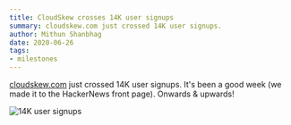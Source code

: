 ```yaml
---
title: CloudSkew crosses 14K user signups
summary: cloudskew.com just crossed 14K user signups.
author: Mithun Shanbhag
date: 2020-06-26
tags: 
- milestones
---
```


[cloudskew.com](https://www.cloudskew.com) just crossed 14K user signups. It's been a good week (we made it to the HackerNews front page). Onwards & upwards!

![14K user signups](https://assets.cloudskew.com/assets/blog/images/35-milestone-14k-user-signups.png)
